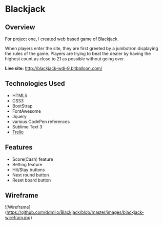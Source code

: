 # Blackjack

## Overview

For project one, I created web based game of Blackjack. 

When players enter the site, they are first greeted by a jumbotron displaying the rules of the game. Players are trying to beat the dealer by having the highest count as close to 21 as possible without going over. 

**Live site:** <http://blackjack-wdi-9.bitballoon.com/>

## Technologies Used
* HTML5
* CSS3
* BootStrap
* FontAwesome
* Jquery
* various CodePen references
* Sublime Text 3
* [Trello](https://trello.com/b/b1t2DWvK/blackjack)

## Features
* Score(Cash) feature
* Betting feature
* Hit/Stay buttons
* Next round button
* Reset board button


## Wireframe
 ![Wireframe] (https://github.com/ddmilo/Blackjack/blob/master/images/blackjack-wirefram.jpg)

